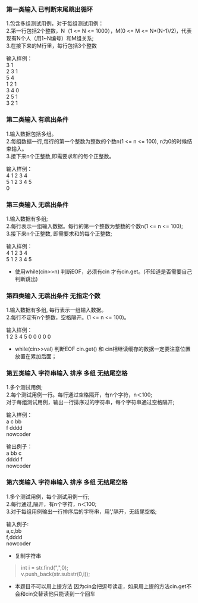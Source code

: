 ### 第一类输入 已判断末尾跳出循环 
1.包含多组测试用例，对于每组测试用例：   
2.第一行包括2个整数，N（1 <= N <= 1000），M(0 <= M <= N*(N-1)/2)，代表现有N个人（用1~N编号）和M组关系;   
3.在接下来的M行里，每行包括3个整数    
  
输入样例：  
3 1  
2 3 1  
5 4  
1 2 1  
3 4 0  
2 5 1  
3 2 1  
    
### 第二类输入   有跳出条件
1.输入数据包括多组。  
2.每组数据一行,每行的第一个整数为整数的个数n(1 <= n <= 100), n为0的时候结束输入。  
3.接下来n个正整数,即需要求和的每个正整数。      
  
输入样例：      
4 1 2 3 4  
5 1 2 3 4 5  
0

### 第三类输入  无跳出条件
1.输入数据有多组;  
2.每行表示一组输入数据。每行的第一个整数为整数的个数n(1 <= n <= 100);    
3.接下来n个正整数, 即需要求和的每个正整数;       
  
输入样例：   
4 1 2 3 4  
5 1 2 3 4 5  
* 使用while(cin>>n) 判断EOF，必须有cin 才有cin.get。(不知道是否需要自己判断跳出)

### 第四类输入  无跳出条件 无指定个数  
1.输入数据有多组, 每行表示一组输入数据。  
2.每行不定有n个整数，空格隔开。(1 <= n <= 100)。  
  
输入样例：  
1 2 3
4 5
0 0 0 0 0  
* while(cin>>val) 判断EOF cin.get() 和 cin相继读缓存的数据一定要注意位置放置在累加后面；  

### 第五类输入  字符串输入  排序   多组   无结尾空格 
1.多个测试用例;  
2.每个测试用例一行。每行通过空格隔开，有n个字符，n＜100;  
对于每组测试用例，输出一行排序过的字符串，每个字符串通过空格隔开;      
  
输入样例：  
a c bb  
f dddd  
nowcoder  
  
输出例子：    
a bb c  
dddd f  
nowcoder    

### 第六类输入  字符串输入  排序   多组   无结尾空格   
1.多个测试用例，每个测试用例一行;  
2.每行通过,隔开，有n个字符，n＜100;    
3.对于每组用例输出一行排序后的字符串，用','隔开，无结尾空格;     
  
输入例子:    
a,c,bb    
f,dddd    
nowcoder         
* 复制字符串  
>int i = str.find(",",0);     
  v.push_back(str.substr(0,i));     
* 本题目不可以用上提方法 因为cin会把逗号读走，如果用上提的方法cin.get不会和cin交替读他只能读到一个回车
